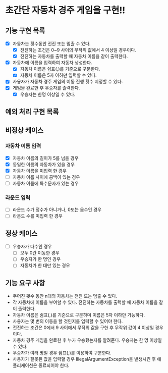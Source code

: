 # 초간단 자동차 경주 게임을 구현!!

## 기능 구현 목록
- [x] 자동차는 횟수동안 전진 또는 멈출 수 있다.
  - [x] 전진하는 조건은 0~9 사이의 무작위 값에서 4 이상일 경우이다.
  - [x] 전진하는 자동차를 출력할 때 자동차 이름을 같이 출력한다.
- [x] 자동차에 이름을 입력하여 자동차 생성한다.
  - [x] 자동차 이름은 쉼표(,)를 기준으로 구분한다.
  - [x] 자동차 이름은 5자 이하만 입력할 수 있다.
- [x] 사용자가 자동차 경주 게임의 이동 진행 횟수 지정할 수 있다.
- [x] 게임을 완료한 후 우승자를 출력한다.
  - [x] 우승자는 한명 이상일 수 있다.

## 예외 처리 구현 목록
## 비정상 케이스
### 자동차 이름 입력
- [x] 자동차 이름의 길이가 5를 넘을 경우
- [x] 동일한 이름의 자동차가 있을 경우
- [x] 자동차 이름을 미입력 한 경우
- [ ] 자동차 이름 사이에 공백이 있는 경우
- [ ] 자동차 이름에 특수문자가 있는 경우
### 라운드 입력
- [ ] 라운드 수가 정수가 아니거나, 0또는 음수인 경우
- [ ] 라운드 수를 미입력 한 경우
## 정상 케이스
- [ ] 우승자가 다수인 경우
  - [ ] 모두 0칸 이동한 경우
  - [ ] 우승자가 한 명인 경우
  - [ ] 자동차가 한 대만 있는 경우

## 기능 요구 사항

- 주어진 횟수 동안 n대의 자동차는 전진 또는 멈출 수 있다.
- 각 자동차에 이름을 부여할 수 있다. 전진하는 자동차를 출력할 때 자동차 이름을 같이 출력한다.
- 자동차 이름은 쉼표(,)를 기준으로 구분하며 이름은 5자 이하만 가능하다.
- 사용자는 몇 번의 이동을 할 것인지를 입력할 수 있어야 한다.
- 전진하는 조건은 0에서 9 사이에서 무작위 값을 구한 후 무작위 값이 4 이상일 경우이다.
- 자동차 경주 게임을 완료한 후 누가 우승했는지를 알려준다. 우승자는 한 명 이상일 수 있다.
- 우승자가 여러 명일 경우 쉼표(,)를 이용하여 구분한다.
- 사용자가 잘못된 값을 입력할 경우 IllegalArgumentException을 발생시킨 후 애플리케이션은 종료되어야 한다.